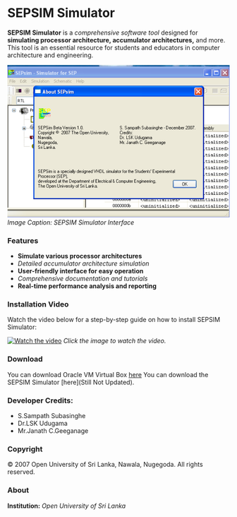 # **SEPSIM Simulator**

**SEPSIM Simulator** is a *comprehensive software tool* designed for **simulating processor architecture, accumulator architectures,** and more. This tool is an essential resource for students and educators in computer architecture and engineering.

![SEPSIM Simulator](https://github.com/AsithaKanchana1/SEPSim-Simulator/blob/main/sepsim.png)  
*Image Caption: SEPSIM Simulator Interface*

### **Features**

- **Simulate various processor architectures**
- *Detailed accumulator architecture simulation*
- **User-friendly interface for easy operation**
- *Comprehensive documentation and tutorials*
- **Real-time performance analysis and reporting**

### **Installation Video**

Watch the video below for a step-by-step guide on how to install SEPSIM Simulator:

[![Watch the video](https://img.youtube.com/vi/4W-A39_9zTo/0.jpg)](https://www.youtube.com/watch?v=4W-A39_9zTo) 
*Click the image to watch the video.*

### **Download**
You can download Oracle VM Virtual Box [here](https://www.virtualbox.org/wiki/Downloads)
You can download the SEPSIM Simulator [here](Still Not Updated).

### **Developer Credits:**

- S.Sampath Subasinghe
- Dr.LSK Udugama
- Mr.Janath C.Geeganage

### **Copyright**

&copy; 2007 Open University of Sri Lanka, Nawala, Nugegoda. All rights reserved.

### **About**

**Institution:** *Open University of Sri Lanka*
